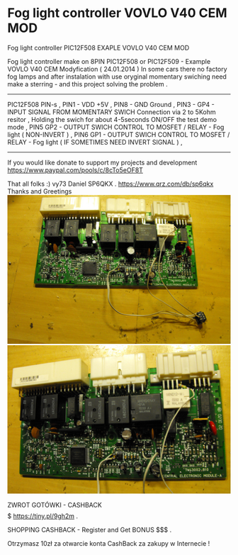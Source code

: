 # Fog light controller VOVLO V40 CEM MOD

Fog light controller PIC12F508 EXAPLE VOVLO V40 CEM MOD

Fog light controller make on 8PIN PIC12F508 or PIC12F509 - Example VOVLO V40 CEM Modyfication ( 24.01.2014 )
In some cars there no factory fog lamps and after instalation with use oryginal momentary swiching 
need make a sterring - and this project solving the problem .

----------------------------------------------------------------------------------------------------------------

PIC12F508 PIN-s ,
PIN1 - VDD +5V ,
PIN8 - GND Ground , 
PIN3 - GP4 - INPUT SIGNAL FROM MOMENTARY SWICH Connection via 2 to 5Kohm resitor , 
Holding the swich for about 4-5seconds ON/OFF the test demo mode , 
PIN5 GP2 - OUTPUT SWICH CONTROL TO MOSFET / RELAY - Fog light ( NON-INVERT ) ,
PIN6 GP1 - OUTPUT SWICH CONTROL TO MOSFET / RELAY - Fog light ( IF SOMETIMES NEED INVERT SIGNAL ) ,

----------------------------------------------------------------------------------------------------------------
If you would like donate to support my projects and development
https://www.paypal.com/pools/c/8cTo5eOF8T

That all folks :) vy73 Daniel SP6QKX . https://www.qrz.com/db/sp6qkx
Thanks and Greetings
<img src="https://raw.githubusercontent.com/SP6QKX/Fog-light-controller-PIC12F508-EXAPLE-VOVLO-V40-CEM-MOD/master/1.jpg">
<img src="https://raw.githubusercontent.com/SP6QKX/Fog-light-controller-PIC12F508-EXAPLE-VOVLO-V40-CEM-MOD/master/2.jpg">


ZWROT GOTÓWKI - CASHBACK  $$$$$  https://tiny.pl/9gh2m .

SHOPPING CASHBACK - Register and Get BONUS  $$$ .

Otrzymasz 10zł za otwarcie konta CashBack za zakupy w Internecie !
